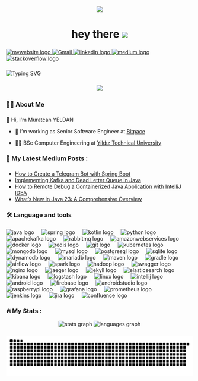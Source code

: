 <div align="center">
  <img height="150" src="https://avatars.githubusercontent.com/u/48444068?v=4"  />
</div>

###

<h1 align="center">hey there <img src="https://media.giphy.com/media/hvRJCLFzcasrR4ia7z/giphy.gif" width="35"></h1>

###

<div align="left">
  <a href="https://muratcanyeldan.dev" target="_blank">
    <img src="https://img.shields.io/badge/My_Website-muratcanyeldan.dev-2ea44f?style=for-the-badge&logo=firefox&logoColor=white" alt="mywebsite logo"  />
  </a>
  <a href="mailto:muratcanyldn@gmail.com">
    <img loading="lazy" src="https://upload.wikimedia.org/wikipedia/commons/4/4e/Gmail_Icon.png" width="50" height="40" alt="Gmail"/>
  </a>
  <a href="https://www.linkedin.com/in/muratcanyeldan/" target="_blank">
    <img src="https://raw.githubusercontent.com/maurodesouza/profile-readme-generator/master/src/assets/icons/social/linkedin/default.svg" width="52" height="40" alt="linkedin logo"  />
  </a>
  <a href="https://muratcanyeldan.com" target="_blank">
    <img src="https://raw.githubusercontent.com/maurodesouza/profile-readme-generator/master/src/assets/icons/social/medium/default.svg" width="52" height="40" alt="medium logo"  />
  </a>
  <a href="https://stackoverflow.com/users/5532932/muratcanyeldan" target="_blank">
    <img src="https://raw.githubusercontent.com/maurodesouza/profile-readme-generator/master/src/assets/icons/social/stackoverflow/default.svg" width="52" height="40" alt="stackoverflow logo"  />
  </a>
</div>

###

<a href="https://muratcanyeldan.dev"><img src="https://readme-typing-svg.demolab.com?font=Roboto&pause=1000&color=7DF4F7&width=435&lines=BSc+Computer+Engineer;Senior+Software+Engineer" alt="Typing SVG" /></a>

###

<div align="center">
  <img src="https://profile-counter.glitch.me/muratcanyeldan/count.svg?"  />
</div>

###

<h3 align="left">👨‍💻  About Me</h3>

###

<p align="left">👋 Hi, I'm Muratcan YELDAN

- 🔭 I’m working as Senior Software Engineer at [Bitpace](https://bitpace.com/)

- :student: BSc Computer Engineering at [Yıldız Technical University](https://yildiz.edu.tr/)
</p>


###

<h3 align="left">📖   My Latest Medium Posts :</h3>

###

<!-- BLOG-POST-LIST:START -->
- [How to Create a Telegram Bot with Spring Boot](https://muratcanyeldan.medium.com/how-to-create-a-telegram-bot-with-spring-boot-9289d81dfe6a?source=rss-5ffcff65f18f------2)
- [Implementing Kafka and Dead Letter Queue in Java](https://muratcanyeldan.medium.com/implementing-kafka-and-dead-letter-queue-in-java-f0938276f217?source=rss-5ffcff65f18f------2)
- [How to Remote Debug a Containerized Java Application with IntelliJ IDEA](https://muratcanyeldan.medium.com/how-to-remote-debug-a-containerized-java-application-with-intellij-idea-45cd9de7ee9a?source=rss-5ffcff65f18f------2)
- [What’s New in Java 23: A Comprehensive Overview](https://muratcanyeldan.medium.com/whats-new-in-java-23-a-comprehensive-overview-cf0c2d23e61e?source=rss-5ffcff65f18f------2)
<!-- BLOG-POST-LIST:END -->

<h3 align="left">🛠 Language and tools</h3>

###

<div align="left">
  <img src="https://cdn.jsdelivr.net/gh/devicons/devicon/icons/java/java-original.svg" height="40" title="Java" alt="java logo"  />
  <img width="12" />
  <img src="https://cdn.jsdelivr.net/gh/devicons/devicon/icons/spring/spring-original.svg" height="40" title="Spring Framework" alt="spring logo"  />
  <img width="12" />
  <img src="https://cdn.jsdelivr.net/gh/devicons/devicon@latest/icons/kotlin/kotlin-original.svg" height="40" title="Kotlin" alt="kotlin logo"  />
  <img width="12" />
  <img src="https://cdn.jsdelivr.net/gh/devicons/devicon@latest/icons/python/python-original.svg" height="40" title="Python" alt="python logo"  />
  <img width="12" />
  <img src="https://cdn.jsdelivr.net/gh/devicons/devicon/icons/apachekafka/apachekafka-original.svg" height="40" title="Apache Kafka" alt="apachekafka logo"  />
  <img width="12" />
  <img src="https://cdn.jsdelivr.net/gh/devicons/devicon@latest/icons/rabbitmq/rabbitmq-original.svg" height="40" title="RabbitMQ" alt="rabbitmq logo"  />
  <img width="12" />
  <img src="https://cdn.jsdelivr.net/gh/devicons/devicon@latest/icons/amazonwebservices/amazonwebservices-original-wordmark.svg" height="40" title="Amazon Web Services" alt="amazonwebservices logo"  />
  <img width="12" />
  <img src="https://cdn.jsdelivr.net/gh/devicons/devicon@latest/icons/docker/docker-original.svg" height="40" title="Docker" alt="docker logo"  />
  <img width="12" />
  <img src="https://cdn.jsdelivr.net/gh/devicons/devicon/icons/redis/redis-original.svg" height="40" title="Redis" alt="redis logo"  />
  <img width="12" />
  <img src="https://cdn.jsdelivr.net/gh/devicons/devicon/icons/git/git-original.svg" height="40" title="Git" alt="git logo"  />
  <img width="12" />
  <img src="https://cdn.jsdelivr.net/gh/devicons/devicon/icons/kubernetes/kubernetes-plain.svg" height="40" title="Kubernetes" alt="kubernetes logo"  />
  <img width="12" />
  <img src="https://cdn.jsdelivr.net/gh/devicons/devicon/icons/mongodb/mongodb-original.svg" height="40" title="MongoDB" alt="mongodb logo"  />
  <img width="12" />
  <img src="https://cdn.jsdelivr.net/gh/devicons/devicon/icons/mysql/mysql-original.svg" height="40" title="MySQL" alt="mysql logo"  />
  <img width="12" />
  <img src="https://cdn.jsdelivr.net/gh/devicons/devicon@latest/icons/postgresql/postgresql-original.svg" height="40" title="PostgreSQL" alt="postgresql logo"  />
  <img width="12" />
  <img src="https://cdn.jsdelivr.net/gh/devicons/devicon@latest/icons/sqlite/sqlite-original.svg" height="40" title="SQLite" alt="sqlite logo"  />
  <img width="12" />
  <img src="https://cdn.jsdelivr.net/gh/devicons/devicon@latest/icons/dynamodb/dynamodb-original.svg" height="40" title="DynamoDB" alt="dynamodb logo"  />
  <img width="12" />
  <img src="https://cdn.jsdelivr.net/gh/devicons/devicon@latest/icons/mariadb/mariadb-original.svg" height="40" title="MariaDB" alt="mariadb logo"  />
  <img width="12" />
  <img src="https://cdn.jsdelivr.net/gh/devicons/devicon@latest/icons/maven/maven-original.svg" height="40" title="Maven" alt="maven logo"  />
  <img width="12" />
  <img src="https://cdn.jsdelivr.net/gh/devicons/devicon@latest/icons/gradle/gradle-original.svg" height="40" title="Gradle" alt="gradle logo"  />
  <img width="12" />
  <img src="https://cdn.jsdelivr.net/gh/devicons/devicon@latest/icons/apacheairflow/apacheairflow-original.svg" height="40" title="Apache Airflow" alt="airflow logo"  />
  <img width="12" />
  <img src="https://cdn.jsdelivr.net/gh/devicons/devicon@latest/icons/apachespark/apachespark-original.svg" height="40" title="Apache Spark" alt="spark logo"  />
  <img width="12" />
  <img src="https://cdn.jsdelivr.net/gh/devicons/devicon@latest/icons/hadoop/hadoop-original.svg" height="40" title="Hadoop" alt="hadoop logo"  />
  <img width="12" />
  <img src="https://cdn.jsdelivr.net/gh/devicons/devicon@latest/icons/swagger/swagger-original.svg" height="40" title="Swagger" alt="swagger logo"  />
  <img width="12" />
  <img src="https://cdn.jsdelivr.net/gh/devicons/devicon@latest/icons/nginx/nginx-original.svg" height="40" title="Nginx" alt="nginx logo"  />
  <img width="12" />
  <img src="https://cdn.jsdelivr.net/gh/devicons/devicon@latest/icons/jaegertracing/jaegertracing-original.svg" height="40" title="Jaeger" alt="jaeger logo"  />
  <img width="12" />
  <img src="https://cdn.jsdelivr.net/gh/devicons/devicon@latest/icons/jekyll/jekyll-original.svg" height="40" title="Jekyll" alt="jekyll logo"  />
  <img width="12" />
  <img src="https://cdn.jsdelivr.net/gh/devicons/devicon@latest/icons/elasticsearch/elasticsearch-original.svg" height="40" title="Elasticsearch" alt="elasticsearch logo"  />
  <img width="12" />
  <img src="https://cdn.jsdelivr.net/gh/devicons/devicon@latest/icons/kibana/kibana-original.svg" height="40" title="Kibana" alt="kibana logo"  />
  <img width="12" />
  <img src="https://cdn.jsdelivr.net/gh/devicons/devicon@latest/icons/logstash/logstash-original.svg" height="40" title="Logstash" alt="logstash logo"  />
  <img width="12" />
  <img src="https://cdn.jsdelivr.net/gh/devicons/devicon/icons/linux/linux-original.svg" height="40" title="Linux" alt="linux logo"  />
  <img width="12" />
  <img src="https://cdn.jsdelivr.net/gh/devicons/devicon@latest/icons/intellij/intellij-original.svg" height="40" title="IntelliJ IDEA" alt="intellij logo"  />
  <img width="12" />
  <img src="https://cdn.jsdelivr.net/gh/devicons/devicon/icons/android/android-original.svg" height="40" title="Android" alt="android logo"  />
  <img width="12" />
  <img src="https://cdn.jsdelivr.net/gh/devicons/devicon@latest/icons/firebase/firebase-original.svg" height="40" title="Firebase" alt="firebase logo"  />
  <img width="12" />
  <img src="https://cdn.jsdelivr.net/gh/devicons/devicon/icons/androidstudio/androidstudio-original.svg" height="40" title="Android Studio" alt="androidstudio logo"  />
  <img width="12" />
  <img src="https://cdn.jsdelivr.net/gh/devicons/devicon/icons/raspberrypi/raspberrypi-original.svg" height="40" title="Raspberry Pi" alt="raspberrypi logo"  />
  <img width="12" />
  <img src="https://cdn.jsdelivr.net/gh/devicons/devicon/icons/grafana/grafana-original.svg" height="40" title="Grafana" alt="grafana logo"  />
  <img width="12" />
  <img src="https://cdn.jsdelivr.net/gh/devicons/devicon@latest/icons/prometheus/prometheus-original.svg" height="40" title="Prometheus" alt="prometheus logo"  />
  <img width="12" />
  <img src="https://cdn.jsdelivr.net/gh/devicons/devicon@latest/icons/jenkins/jenkins-original.svg" height="40" title="Jenkins" alt="jenkins logo"  />
  <img width="12" />
  <img src="https://cdn.jsdelivr.net/gh/devicons/devicon/icons/jira/jira-original.svg" height="40" title="Jira" alt="jira logo"  />
  <img width="12" />
  <img src="https://cdn.jsdelivr.net/gh/devicons/devicon@latest/icons/confluence/confluence-original.svg" height="40" title="Confluence" alt="confluence logo"  />
</div>

###

<h3 align="left">🔥   My Stats :</h3>

<div align="center">
  <img src="https://github-readme-stats.vercel.app/api?username=muratcanyeldan&hide_title=false&hide_rank=false&show_icons=true&include_all_commits=true&count_private=true&disable_animations=false&theme=dracula&locale=en&hide_border=false&order=1" height="150" alt="stats graph"  />
  <img src="https://github-readme-stats.vercel.app/api/top-langs?username=muratcanyeldan&locale=en&hide_title=false&layout=compact&card_width=320&langs_count=5&theme=dracula&hide_border=false&order=2" height="150" alt="languages graph"  />
</div>

###

<img src="https://github.com/muratcanyeldan/muratcanyeldan/blob/output/snake.svg" alt="Snake animation" />

